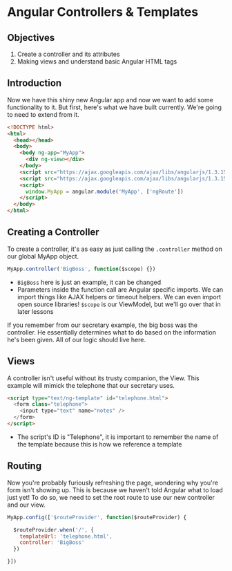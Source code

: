 # Angular Controllers & Templates

## Objectives

1. Create a controller and its attributes
2. Making views and understand basic Angular HTML tags

## Introduction

Now we have this shiny new Angular app and now we want to
add some functionality to it. But first, here's what we have
built currently. We're going to need to extend from it.

```html
<!DOCTYPE html>
<html>
  <head></head>
  <body>
    <body ng-app="MyApp">
      <div ng-view></div>
    </body>
    <script src="https://ajax.googleapis.com/ajax/libs/angularjs/1.3.15/angular.min.js"></script>
    <script src="https://ajax.googleapis.com/ajax/libs/angularjs/1.3.15/angular-route.min.js"></script>
    <script>
      window.MyApp = angular.module('MyApp', ['ngRoute'])
    </script>
  </body>
</html>
```

## Creating a Controller

To create a controller, it's as easy as just calling the 
`.controller` method on our global MyApp object.

```javascript
MyApp.controller('BigBoss', function($scope) {})
```

* `BigBoss` here is just an example, it can be changed
* Parameters inside the function call are Angular specific
  imports. We can import things like AJAX helpers or timeout
  helpers. We can even import open source libraries! `$scope`
  is our ViewModel, but we'll go over that in later lessons

If you remember from our secretary example, the big boss was
the controller. He essentially determines what to do based on
the information he's been given. All of our logic should live
here.

## Views

A controller isn't useful without its trusty companion, the View.
This example will mimick the telephone that our secretary uses.

```html
<script type="text/ng-template" id="telephone.html">
  <form class="telephone">
    <input type="text" name="notes" />
  </form>
</script>
```

* The script's ID is "Telephone", it is important to remember
  the name of the template because this is how we reference
  a template

## Routing

Now you're probably furiously refreshing the page, wondering why
you're form isn't showing up. This is because we haven't told 
Angular what to load just yet! To do so, we need to set the 
root route to use our new controller and our view.

```javascript
MyApp.config(['$routeProvider', function($routeProvider) {

  $routeProvider.when('/', {
    templateUrl: 'telephone.html',
    controller: 'BigBoss'
  })

}])
```



